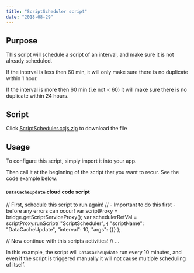 ```yaml
---
title: "ScriptScheduler script"
date: "2018-08-29"
---
```


## Purpose

This script will schedule a script of an interval, and make sure it is not already scheduled. 

If the interval is less then 60 min, it will only make sure there is no duplicate within 1 hour.

If the interval is more then 60 min (i.e not < 60) it will make sure there is no duplicate within 24 hours.

## Script

Click [ScriptScheduler.ccjs.zip](https://staging.getbraincloud.com/apidocs/wp-content/uploads/2022/10/ScriptScheduler.ccjs_.zip) to download the file

## Usage

To configure this script, simply import it into your app.

Then call it at the beginning of the script that you want to recur. See the code example below:

#### `DataCacheUpdate` cloud code script

// First, schedule this script to run again! 
// - Important to do this first - before any errors can occur!
var scriptProxy = bridge.getScriptServiceProxy();
var schedulerRetVal = scriptProxy.runScript( 
    "ScriptScheduler", 
    { "scriptName": "DataCacheUpdate",  "interval": 10, "args": {}}
);

// Now continue with this scripts activities!
// ...

In this example, the script will `DataCacheUpdate` run every 10 minutes, and even if the script is triggered manually it will not cause multiple scheduling of itself.
